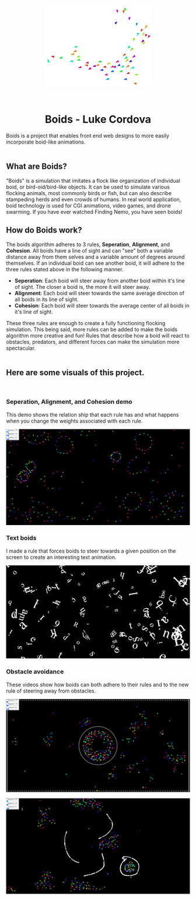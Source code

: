 
<p align="center"><img src="./assets/boids_graphic3.PNG"></p>


<!-- ![boids](./assets/boids_graphic2.PNG) -->
<br/>

<h1 align="center">Boids - Luke Cordova</h1>

Boids is a project that enables front end web designs to more easily incorporate boid-like animations.
<br/>
<br/>

## What are Boids?

"Boids" is a simulation that imitates a flock like organization of individual boid, or bird-oid/bird-like objects. It can be used to simulate various flocking animals, most commonly birds or fish, but can also describe stampeding herds and even crowds of humans. In real world application, boid technology is used for CGI animations, video games, and drone swarming. If you have ever watched Finding Nemo, you have seen boids!

## How do Boids work?
The boids algorithm adheres to 3 rules, **Seperation**, **Alignment**, and **Cohesion**. All boids have a line of sight and can "see" both a variable distance away from them selves and a variable amount of degrees around themselves. If an individual boid can see another boid, it will adhere to the three rules stated above in the following manner.
- **Seperation**: Each boid will steer away from another boid within it's line of sight. The closer a boid is, the more it will steer away. 
- **Alignment**: Each boid will steer towards the same average direction of all boids in its line of sight.
- **Cohesion**: Each boid will steer towards the average center of all boids in it's line of sight.

These three rules are enough to create a fully functioning flocking simulation. This being said, more rules can be added to make the boids algorithm more creative and fun! Rules that describe how a boid will react to obstacles, predators, and different forces can make the simulation more spectacular.
<br/>
<br/>

## Here are some visuals of this project.
<br/>


### **Seperation, Alignment, and Cohesion demo**

This demo shows the relation ship that each rule has and what happens when you change the weights associated with each rule.

[![IMAGE ALT TEXT HERE](./assets/boid_3_rules_demo_tn.PNG)](https://youtu.be/YXEsVvIToH0)

### **Text boids**

I made a rule that forces boids to steer towards a given position on the screen to create an interesting text animation.

[![IMAGE ALT TEXT HERE](./assets/boid_paragraph_animation_tn.PNG)](https://youtu.be/YR12S1DWnpU)

### **Obstacle avoidance**

These videos show how boids can both adhere to their rules and to the new rule of steering away from obstacles.

[![IMAGE ALT TEXT HERE](./assets/boid_obstacles_demo_tn.PNG)](https://youtu.be/Qkg0VK_NSYw)

[![IMAGE ALT TEXT HERE](./assets/boid_drawing_obstacles_tn.PNG)](https://youtu.be/hKxcKwqZ51E)
